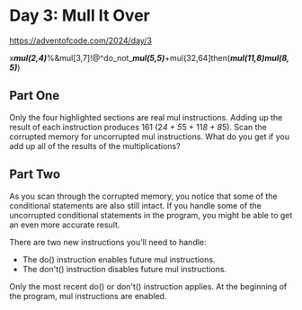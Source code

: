 Day 3: Mull It Over
=================================  
https://adventofcode.com/2024/day/3

x<b><i>mul(2,4)</i></b>%&mul[3,7]!@^do_not_<b><i>mul(5,5)</i></b>+mul(32,64]then(<b><i>mul(11,8)</i></b><b><i>mul(8,5)</i></b>)

## Part One

Only the four highlighted sections are real mul instructions. Adding up the result of each instruction produces 161 (2*4 + 5*5 + 11*8 + 8*5).
Scan the corrupted memory for uncorrupted mul instructions. What do you get if you add up all of the results of the multiplications?

## Part Two
As you scan through the corrupted memory, you notice that some of the conditional statements are also still intact.
If you handle some of the uncorrupted conditional statements in the program, you might be able to get an even more accurate result.

There are two new instructions you'll need to handle:
* The do() instruction enables future mul instructions.
* The don't() instruction disables future mul instructions.

Only the most recent do() or don't() instruction applies. At the beginning of the program, mul instructions are enabled.
